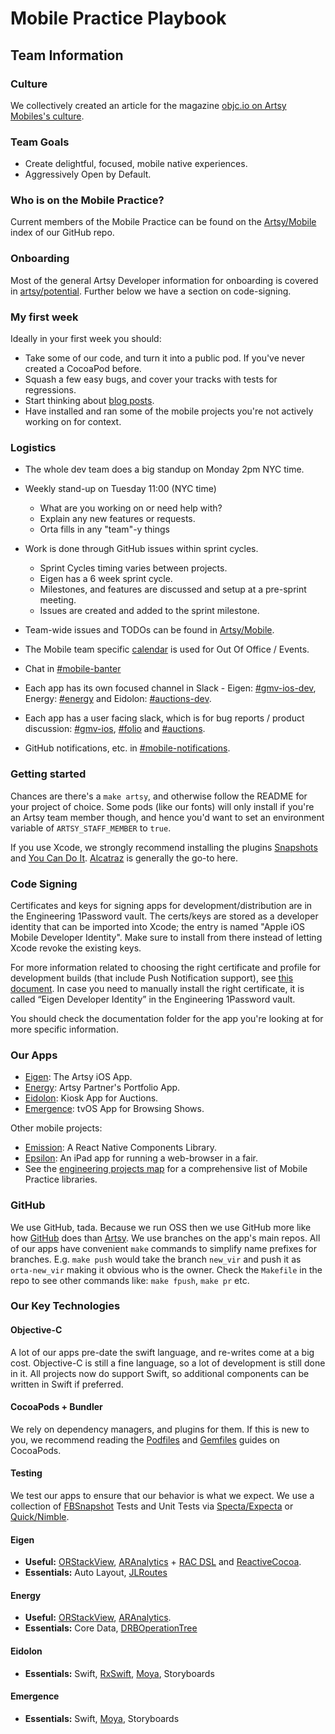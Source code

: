 # Mobile Practice Playbook

## Team Information

### Culture

We collectively created an article for the magazine [objc.io on Artsy Mobiles's culture](http://www.objc.io/issue-22/artsy.html).

### Team Goals

* Create delightful, focused, mobile native experiences.
* Aggressively Open by Default.

### Who is on the Mobile Practice?

Current members of the Mobile Practice can be found on the [Artsy/Mobile](https://github.com/artsy.mobile) index of our GitHub repo.

### Onboarding

Most of the general Artsy Developer information for onboarding is covered in [artsy/potential](https://github.com/artsy/potential#onboarding). Further below we have a section on code-signing.

### My first week

Ideally in your first week you should:

* Take some of our code, and turn it into a public pod. If you've never created a CocoaPod before.
* Squash a few easy bugs, and cover your tracks with tests for regressions.
* Start thinking about [blog posts](https://github.com/artsy/mobile/labels/Blog%20Post).
* Have installed and ran some of the mobile projects you're not actively working on for context.

### Logistics

* The whole dev team does a big standup on Monday 2pm NYC time.

* Weekly stand-up on Tuesday 11:00 (NYC time)
    * What are you working on or need help with?
    * Explain any new features or requests.
    * Orta fills in any "team"-y things

* Work is done through GitHub issues within sprint cycles.
    * Sprint Cycles timing varies between projects.
    * Eigen has a 6 week sprint cycle.
    * Milestones, and features are discussed and setup at a pre-sprint meeting.
    * Issues are created and added to the sprint milestone.

* Team-wide issues and TODOs can be found in [Artsy/Mobile](https://github.com/artsy/mobile/).
* The Mobile team specific [calendar](https://www.google.com/calendar/embed?src=artsymail.com_bke4sctkn8o072rjgtcsrrun3s%40group.calendar.google.com&ctz=America/New_York) is used for Out Of Office / Events.
* Chat in [#mobile-banter](https://artsy.slack.com/messages/mobile/)
* Each app has its own focused channel in Slack - Eigen: [#gmv-ios-dev](https://artsy.slack.com/messages/gmv-ios-dev/), Energy: [#energy](https://artsy.slack.com/messages/energy) and Eidolon:  [#auctions-dev](https://artsy.slack.com/messages/auctions-dev/).
* Each app has a user facing slack, which is for bug reports / product discussion:  [#gmv-ios](https://artsy.slack.com/messages/gmv-ios/), [#folio](https://artsy.slack.com/messages/folio) and [#auctions](https://artsy.slack.com/messages/auctions/).
* GitHub notifications, etc. in [#mobile-notifications](https://artsy.slack.com/messages/mobile-notifications/).

### Getting started

Chances are there's a `make artsy`, and otherwise follow the README for your project of choice. Some pods (like our fonts) will only install if you're an Artsy team member though, and hence you'd want to set an environment variable of `ARTSY_STAFF_MEMBER` to `true`.

If you use Xcode, we strongly recommend installing the plugins [Snapshots](https://github.com/orta/Snapshots) and [You Can Do It](https://github.com/orta/You-Can-Do-It). [Alcatraz](http://alcatraz.io) is generally the go-to here.

### Code Signing

Certificates and keys for signing apps for development/distribution are in the Engineering 1Password vault. The certs/keys are stored as a developer identity that can be imported into Xcode; the entry is named "Apple iOS Mobile Developer Identity". Make sure to install from there instead of letting Xcode revoke the existing keys.

  For more information related to choosing the right certificate and profile for development builds (that include Push Notification support), see [this document](https://github.com/artsy/eigen/blob/master/docs/push_notifications.md). In case you need to manually install the right certificate, it is called “Eigen Developer Identity” in the Engineering 1Password vault.

  You should check the documentation folder for the app you're looking at for more specific information.

### Our Apps

* [Eigen](https://github.com/artsy/eigen): The Artsy iOS App.
* [Energy](https://github.com/artsy/energy): Artsy Partner's Portfolio App.
* [Eidolon](https://github.com/artsy/eidolon): Kiosk App for Auctions.
* [Emergence](https://github.com/artsy/emergence): tvOS App for Browsing Shows.

Other mobile projects:
* [Emission](https://github.com/artsy/emission): A React Native Components Library.
* [Epsilon](https://github.com/orta/epsilon): An iPad app for running a web-browser in a fair.
* See the [engineering projects map](https://trello.com/b/VLlTIM7l/artsy-engineering-projects-map) for a comprehensive list of Mobile Practice libraries.

### GitHub

We use GitHub, tada.  Because we run OSS then we use GitHub more like how [GitHub](https://speakerdeck.com/holman/how-github-uses-github-to-build-github) does than [Artsy](http://artsy.github.io/blog/2012/01/29/how-art-dot-sy-uses-github-to-build-art-dot-sy/). We use branches on the app's main repos. All of our apps have convenient `make` commands to simplify name prefixes for branches. E.g. `make push` would take the branch `new_vir` and push it as `orta-new_vir` making it obvious who is the owner. Check the `Makefile` in the repo to see other commands like: `make fpush`, `make pr` etc.

### Our Key Technologies

#### Objective-C

A lot of our apps pre-date the swift language, and re-writes come at a big cost. Objective-C is still a fine language, so a lot of development is still done in it. All projects now do support Swift, so additional components can be written in Swift if preferred.

#### CocoaPods + Bundler

We rely on dependency managers, and plugins for them. If this is new to you, we recommend reading the [Podfiles](https://guides.cocoapods.org/) and [Gemfiles](https://guides.cocoapods.org/using/a-gemfile.html) guides on CocoaPods.

#### Testing

We test our apps to ensure that our behavior is what we expect. We use a collection of [FBSnapshot](http://www.objc.io/issue-15/snapshot-testing.html) Tests and Unit Tests via [Specta/Expecta](https://github.com/specta/specta) or [Quick/Nimble](https://github.com/Quick/Quick/).

#### Eigen

* **Useful:** [ORStackView](https://github.com/orta/ORStackView/), [ARAnalytics](https://github.com/orta/ARAnalytics) + [RAC DSL](https://github.com/artsy/eigen/blob/6bcacede194ca5b948e916746d313e7c96ec085e/Artsy/Classes/ARAppDelegate%2BAnalytics.m) and [ReactiveCocoa](http://reactivecocoa.io).
* **Essentials:** Auto Layout, [JLRoutes](https://github.com/joeldev/JLRoutes)

#### Energy

* **Useful:** [ORStackView](https://github.com/orta/ORStackView/), [ARAnalytics](https://github.com/orta/ARAnalytics).
* **Essentials:** Core Data, [DRBOperationTree](https://cocoapods.org/pods/DRBOperationTree)

#### Eidolon

* **Essentials:** Swift, [RxSwift](http://rxswift.org), [Moya](https://github.com/ashfurrow/moya/), Storyboards

#### Emergence

* **Essentials:** Swift,  [Moya](https://github.com/ashfurrow/moya/), Storyboards

